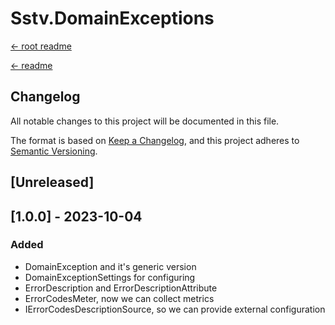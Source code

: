 Sstv.DomainExceptions
=============

[<- root readme](./../README.md)

[<- readme](./README.md)

## Changelog

All notable changes to this project will be documented in this file.

The format is based on [Keep a Changelog](https://keepachangelog.com/en/1.0.0/),
and this project adheres to [Semantic Versioning](https://semver.org/spec/v2.0.0.html).

## [Unreleased]

## [1.0.0] - 2023-10-04

### Added

- DomainException and it's generic version
- DomainExceptionSettings for configuring
- ErrorDescription and ErrorDescriptionAttribute
- ErrorCodesMeter, now we can collect metrics
- IErrorCodesDescriptionSource, so we can provide external configuration
